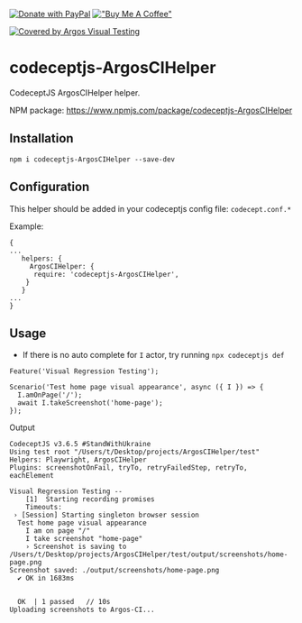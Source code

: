 [![Donate with PayPal](https://img.shields.io/badge/Donate-PayPal-blue.svg)](https://paypal.me/peternguyentr?country.x=DE&locale.x=en_US)
[!["Buy Me A Coffee"](https://www.buymeacoffee.com/assets/img/custom_images/orange_img.png)](https://www.buymeacoffee.com/peternguyew)

[![Covered by Argos Visual Testing](https://argos-ci.com/badge.svg)](https://app.argos-ci.com/kobenguyent/codeceptjs-ArgosCIHelper/reference)

# codeceptjs-ArgosCIHelper

CodeceptJS ArgosCIHelper helper.

NPM package: <https://www.npmjs.com/package/codeceptjs-ArgosCIHelper>

## Installation

`npm i codeceptjs-ArgosCIHelper --save-dev`

## Configuration

This helper should be added in your codeceptjs config file: `codecept.conf.*`

Example:

```
{
...
   helpers: {
     ArgosCIHelper: {
      require: 'codeceptjs-ArgosCIHelper',
    }
   }
...
}
```

## Usage
- If there is no auto complete for `I` actor, try running `npx codeceptjs def`

```
Feature('Visual Regression Testing');

Scenario('Test home page visual appearance', async ({ I }) => {
  I.amOnPage('/');
  await I.takeScreenshot('home-page');
});
```

Output

```
CodeceptJS v3.6.5 #StandWithUkraine
Using test root "/Users/t/Desktop/projects/ArgosCIHelper/test"
Helpers: Playwright, ArgosCIHelper
Plugins: screenshotOnFail, tryTo, retryFailedStep, retryTo, eachElement

Visual Regression Testing --
    [1]  Starting recording promises
    Timeouts: 
 › [Session] Starting singleton browser session
  Test home page visual appearance
    I am on page "/"
    I take screenshot "home-page"
    › Screenshot is saving to /Users/t/Desktop/projects/ArgosCIHelper/test/output/screenshots/home-page.png
Screenshot saved: ./output/screenshots/home-page.png
  ✔ OK in 1683ms


  OK  | 1 passed   // 10s
Uploading screenshots to Argos-CI...

```
